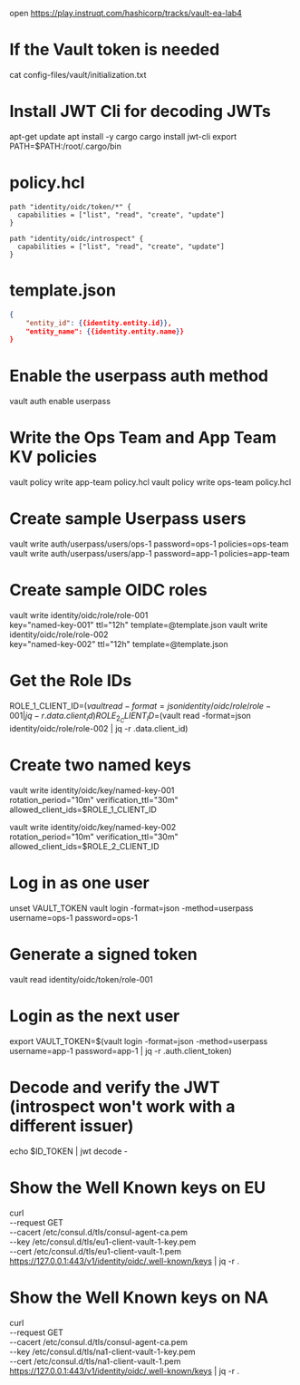 open https://play.instruqt.com/hashicorp/tracks/vault-ea-lab4

# If the Vault token is needed
cat config-files/vault/initialization.txt

# Install JWT Cli for decoding JWTs
apt-get update
apt install -y cargo
cargo install jwt-cli
export PATH=$PATH:/root/.cargo/bin

# policy.hcl
```hcl
path "identity/oidc/token/*" {
  capabilities = ["list", "read", "create", "update"]
}

path "identity/oidc/introspect" {
  capabilities = ["list", "read", "create", "update"]
}
```

# template.json
```json
{
    "entity_id": {{identity.entity.id}},
    "entity_name": {{identity.entity.name}}
}
```

# Enable the userpass auth method
vault auth enable userpass

# Write the Ops Team and App Team KV policies
vault policy write app-team policy.hcl
vault policy write ops-team policy.hcl

# Create sample Userpass users
vault write auth/userpass/users/ops-1 password=ops-1 policies=ops-team
vault write auth/userpass/users/app-1 password=app-1 policies=app-team

# Create sample OIDC roles
vault write identity/oidc/role/role-001 \
    key="named-key-001" ttl="12h" template=@template.json
vault write identity/oidc/role/role-002 \
    key="named-key-002" ttl="12h" template=@template.json

# Get the Role IDs
ROLE_1_CLIENT_ID=$(vault read -format=json identity/oidc/role/role-001 | jq -r .data.client_id)
ROLE_2_CLIENT_ID=$(vault read -format=json identity/oidc/role/role-002 | jq -r .data.client_id)

# Create two named keys
vault write identity/oidc/key/named-key-001 \
    rotation_period="10m" verification_ttl="30m" allowed_client_ids=$ROLE_1_CLIENT_ID

vault write identity/oidc/key/named-key-002 \
    rotation_period="10m" verification_ttl="30m" allowed_client_ids=$ROLE_2_CLIENT_ID

# Log in as one user
unset VAULT_TOKEN
vault login -format=json -method=userpass username=ops-1 password=ops-1

# Generate a signed token
vault read identity/oidc/token/role-001

# Login as the next user
export VAULT_TOKEN=$(vault login -format=json -method=userpass username=app-1 password=app-1 | jq -r .auth.client_token)

# Decode and verify the JWT (introspect won't work with a different issuer)
echo $ID_TOKEN | jwt decode -

# Show the Well Known keys on EU
curl \
    --request GET \
    --cacert /etc/consul.d/tls/consul-agent-ca.pem \
    --key /etc/consul.d/tls/eu1-client-vault-1-key.pem \
    --cert /etc/consul.d/tls/eu1-client-vault-1.pem \
    https://127.0.0.1:443/v1/identity/oidc/.well-known/keys | jq -r .


# Show the Well Known keys on NA
curl \
    --request GET \
    --cacert /etc/consul.d/tls/consul-agent-ca.pem \
    --key /etc/consul.d/tls/na1-client-vault-1-key.pem \
    --cert /etc/consul.d/tls/na1-client-vault-1.pem \
    https://127.0.0.1:443/v1/identity/oidc/.well-known/keys | jq -r .

